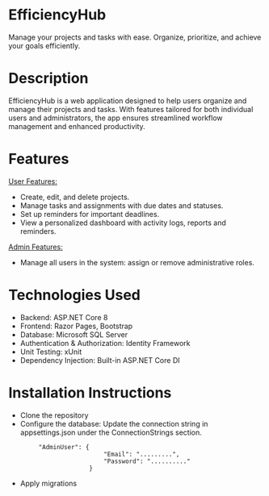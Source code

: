 # EfficiencyHub

  Manage your projects and tasks with ease. Organize, prioritize, and achieve your goals efficiently.

# Description 
  EfficiencyHub is a web application designed to help users organize and manage their projects and tasks. With features tailored for both individual users and administrators, the app ensures streamlined workflow management and enhanced productivity.

# Features
<ins>User Features:</ins>
+ Create, edit, and delete projects.
+ Manage tasks and assignments with due dates and statuses.
+ Set up reminders for important deadlines.
+ View a personalized dashboard with activity logs, reports and reminders.
  
<ins>Admin Features:</ins> 
* Manage all users in the system: assign or remove administrative roles.

# Technologies Used
+ Backend: ASP.NET Core 8
+ Frontend: Razor Pages, Bootstrap
+ Database: Microsoft SQL Server
+ Authentication & Authorization: Identity Framework
+ Unit Testing: xUnit
+ Dependency Injection: Built-in ASP.NET Core DI
    
# Installation Instructions
+ Clone the repository
+ Configure the database:
  Update the connection string in appsettings.json under the ConnectionStrings section.
     ```
          "AdminUser": {
                            "Email": ".........",
                            "Password": ".........."
                        }
     ```
+ Apply migrations
    
